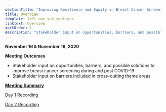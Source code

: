```yaml
---
sectionTitle: "Improving Resilience and Equity in Breast Cancer Screening: Lessons from COVID-19 and Beyond"
title: Overview
template: left_nav_sub_sections
linktext: Overview
sortOrder: 1
description: "Stakeholder input on opportunities, barriers, and possible solutions to improve breast cancer screening during and post COVID-19"
---
```


**November 16 & November 18, 2020**

**Meeting Outcomes**

- Stakeholder input on opportunities, barriers, and possible solutions to improve breast cancer screening during and post COVID-19
- Stakeholder input on barriers included in cross-cutting theme areas

<p><strong><a class="pdf-icon" href="https://deainfo.nci.nih.gov/advisory/pcp/pcp111620/summary.pdf">Meeting Summary</a></strong></p>

[Day 1 Recording](https://nci.rev.vbrick.com/#/videos/f801d69d-4ad5-45cd-8cc5-8eaf4a0ea3eb)

[Day 2 Recording](https://nci.rev.vbrick.com/#/videos/d0bb6306-d615-494e-9a9f-3943b539f5e1)
